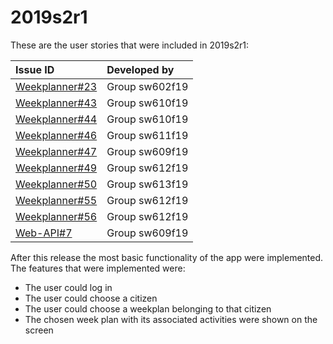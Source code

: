 # 2019s2r1

These are the user stories that were included in 2019s2r1:

| Issue ID | Developed by |
| :--- | :--- |
|[Weekplanner#23](https://github.com/aau-giraf/weekplanner/issues/23)   |Group sw602f19|
|[Weekplanner#43](https://github.com/aau-giraf/weekplanner/issues/43)   |Group sw610f19|
|[Weekplanner#44](https://github.com/aau-giraf/weekplanner/issues/44)   |Group sw610f19|
|[Weekplanner#46](https://github.com/aau-giraf/weekplanner/issues/46)   |Group sw611f19|
|[Weekplanner#47](https://github.com/aau-giraf/weekplanner/issues/47)   |Group sw609f19|
|[Weekplanner#49](https://github.com/aau-giraf/weekplanner/issues/49)   |Group sw612f19|
|[Weekplanner#50](https://github.com/aau-giraf/weekplanner/issues/50)   |Group sw613f19|
|[Weekplanner#55](https://github.com/aau-giraf/weekplanner/issues/55)   |Group sw612f19|
|[Weekplanner#56](https://github.com/aau-giraf/weekplanner/issues/56)   |Group sw612f19|
|[Web-API#7](https://github.com/aau-giraf/web-api/issues/7)             |Group sw609f19|

After this release the most basic functionality of the app were implemented.
The features that were implemented were:

* The user could log in
* The user could choose a citizen
* The user could choose a weekplan belonging to that citizen
* The chosen week plan with its associated activities were shown on the screen